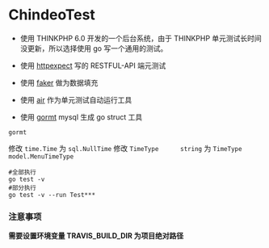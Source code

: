 # ChindeoTest

- 使用 THINKPHP 6.0 开发的一个后台系统，由于  THINKPHP 单元测试长时间没更新，所以选择使用 go 写一个通用的测试。

- 使用 [httpexpect](https://github.com/gavv/httpexpect) 写的 RESTFUL-API 端元测试
- 使用 [faker](https://github.com/azumads/faker) 做为数据填充
- 使用 [air](https://github.com/cosmtrek/air) 作为单元测试自动运行工具
- 使用 [gormt](https://github.com/xxjwxc/gormt) mysql 生成 go struct 工具

```shell script
gormt
```

修改 `time.Time` 为 	`sql.NullTime`
修改 `TimeType      string` 为 	`TimeType      model.MenuTimeType`

```shell script
#全部执行
go test -v 
#部分执行
go test -v --run Test***
```

### 注意事项
**需要设置环境变量 TRAVIS_BUILD_DIR 为项目绝对路径**

